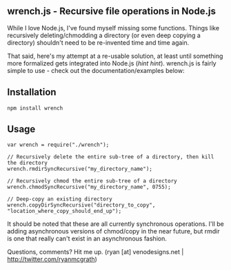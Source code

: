 wrench.js - Recursive file operations in Node.js
----------------------------------------------------------------------------
While I love Node.js, I've found myself missing some functions. Things like
recursively deleting/chmodding a directory (or even deep copying a directory)
shouldn't need to be re-invented time and time again.

That said, here's my attempt at a re-usable solution, at least until something
more formalized gets integrated into Node.js (*hint hint*). wrench.js is fairly simple
to use - check out the documentation/examples below:

Installation
-----------------------------------------------------------------------------

    npm install wrench

Usage
-----------------------------------------------------------------------------
    var wrench = require("./wrench");

    // Recursively delete the entire sub-tree of a directory, then kill the directory
    wrench.rmdirSyncRecursive("my_directory_name");

    // Recursively chmod the entire sub-tree of a directory
    wrench.chmodSyncRecursive("my_directory_name", 0755);

    // Deep-copy an existing directory
    wrench.copyDirSyncRecursive("directory_to_copy", "location_where_copy_should_end_up");

It should be noted that these are all currently synchronous operations. I'll be adding
asynchronous versions of chmod/copy in the near future, but rmdir is one that really can't
exist in an asynchronous fashion.

Questions, comments? Hit me up. (ryan [at] venodesigns.net | http://twitter.com/ryanmcgrath)
